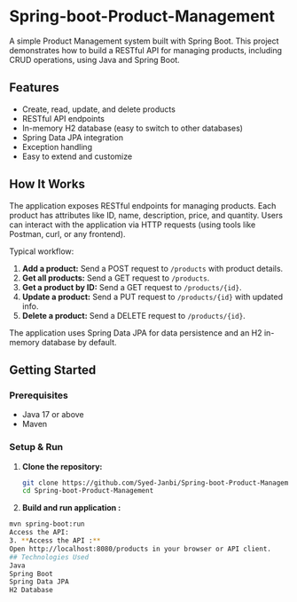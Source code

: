 # Spring-boot-Product-Management

A simple Product Management system built with Spring Boot. This project demonstrates how to build a RESTful API for managing products, including CRUD operations, using Java and Spring Boot.

## Features

- Create, read, update, and delete products
- RESTful API endpoints
- In-memory H2 database (easy to switch to other databases)
- Spring Data JPA integration
- Exception handling
- Easy to extend and customize

## How It Works

The application exposes RESTful endpoints for managing products. Each product has attributes like ID, name, description, price, and quantity. Users can interact with the application via HTTP requests (using tools like Postman, curl, or any frontend).

Typical workflow:
1. **Add a product:** Send a POST request to `/products` with product details.
2. **Get all products:** Send a GET request to `/products`.
3. **Get a product by ID:** Send a GET request to `/products/{id}`.
4. **Update a product:** Send a PUT request to `/products/{id}` with updated info.
5. **Delete a product:** Send a DELETE request to `/products/{id}`.

The application uses Spring Data JPA for data persistence and an H2 in-memory database by default.

## Getting Started

### Prerequisites

- Java 17 or above
- Maven

### Setup & Run

1. **Clone the repository:**
   ```bash
   git clone https://github.com/Syed-Janbi/Spring-boot-Product-Management.git
   cd Spring-boot-Product-Management

2. **Build and run application :**
```bash
mvn spring-boot:run
Access the API:
3. **Access the API :**
Open http://localhost:8080/products in your browser or API client.
## Technologies Used
Java
Spring Boot
Spring Data JPA
H2 Database
